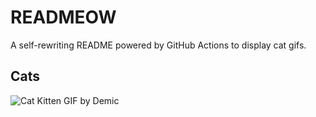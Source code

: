 # READMEOW

A self-rewriting README powered by GitHub Actions to display cat gifs.

## Cats

![Cat Kitten GIF by Demic](https://media2.giphy.com/media/3oriO0OEd9QIDdllqo/200.gif?cid=9acd02da5k95as5q8fcqyce6kdkaclvvieqthof1oxrdrj63&ep=v1_gifs_search&rid=200.gif&ct=g)
